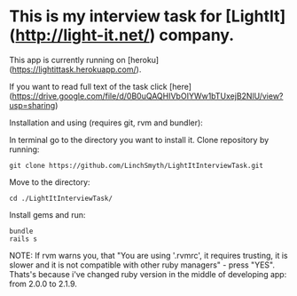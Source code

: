 
# This is my interview task for [LightIt] (http://light-it.net/) company.

This app is currently running on [heroku] (https://lightittask.herokuapp.com/).

If you want to read full text of the task click [here] (https://drive.google.com/file/d/0B0uQAQHIVbOIYWw1bTUxejB2NlU/view?usp=sharing)

Installation and using (requires git, rvm and bundler):

In terminal go to the directory you want to install it.
Clone repository by running:
```
git clone https://github.com/LinchSmyth/LightItInterviewTask.git
```
Move to the directory:
```
cd ./LightItInterviewTask/
```
Install gems and run:
```
bundle
rails s
```

NOTE: 
If rvm warns you, that "You are using '.rvmrc', it requires trusting, it is slower and it is not compatible with other ruby managers" - press "YES". Thats's because i've changed ruby version in the middle of developing app: from 2.0.0 to 2.1.9.
